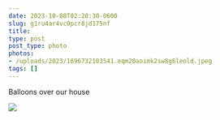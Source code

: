 ```yaml
---
date: 2023-10-08T02:28:30-0600
slug: g1ru4ar4vc0pcr8jd175nf
title: 
type: post
post_type: photo
photos:
- /uploads/2023/1696732103541.eqm20aoimk2sw8g6leold.jpeg
tags: []
---
```

Balloons over our house


![](/uploads/2023/1696732103541.eqm20aoimk2sw8g6leold.jpeg)


